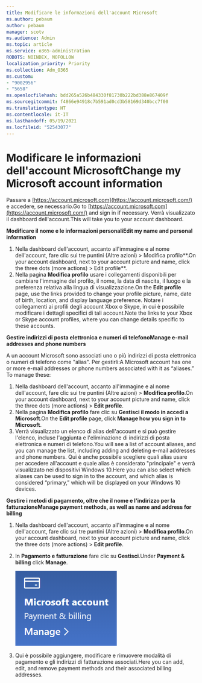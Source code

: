 ```yaml
---
title: Modificare le informazioni dell'account Microsoft
ms.author: pebaum
author: pebaum
manager: scotv
ms.audience: Admin
ms.topic: article
ms.service: o365-administration
ROBOTS: NOINDEX, NOFOLLOW
localization_priority: Priority
ms.collection: Adm_O365
ms.custom:
- "9002956"
- "5658"
ms.openlocfilehash: bdd265a526b484330f81730b222bd388e867409f
ms.sourcegitcommit: f4866e94918c7b591ad0cd3b58169d340bcc7f00
ms.translationtype: HT
ms.contentlocale: it-IT
ms.lasthandoff: 05/19/2021
ms.locfileid: "52543077"
---
```

# <a name="change-my-microsoft-account-information"></a><span data-ttu-id="282e0-102">Modificare le informazioni dell'account Microsoft</span><span class="sxs-lookup"><span data-stu-id="282e0-102">Change my Microsoft account information</span></span>

<span data-ttu-id="282e0-103">Passare a [https://account.microsoft.com](https://account.microsoft.com/) e accedere, se necessario.</span><span class="sxs-lookup"><span data-stu-id="282e0-103">Go to [https://account.microsoft.com](https://account.microsoft.com/) and sign in if necessary.</span></span> <span data-ttu-id="282e0-104">Verrà visualizzato il dashboard dell'account.</span><span class="sxs-lookup"><span data-stu-id="282e0-104">This will take you to your account dashboard.</span></span>  

<span data-ttu-id="282e0-105">**Modificare il nome e le informazioni personali**</span><span class="sxs-lookup"><span data-stu-id="282e0-105">**Edit my name and personal information**</span></span>

1. <span data-ttu-id="282e0-106">Nella dashboard dell'account, accanto all'immagine e al nome dell'account, fare clic sui tre puntini (Altre azioni) > Modifica profilo\*\*.</span><span class="sxs-lookup"><span data-stu-id="282e0-106">On your account dashboard, next to your account picture and name, click the three dots (more actions) > Edit profile\*\*.</span></span>
2. <span data-ttu-id="282e0-107">Nella pagina **Modifica profilo** usare i collegamenti disponibili per cambiare l'immagine del profilo, il nome, la data di nascita, il luogo e la preferenza relativa alla lingua di visualizzazione.</span><span class="sxs-lookup"><span data-stu-id="282e0-107">On the **Edit profile** page, use the links provided to change your profile picture, name, date of birth, location, and display language preference.</span></span> <span data-ttu-id="282e0-108">Notare i collegamenti ai profili degli account Xbox o Skype, in cui è possibile modificare i dettagli specifici di tali account.</span><span class="sxs-lookup"><span data-stu-id="282e0-108">Note the links to your Xbox or Skype account profiles, where you can change details specific to these accounts.</span></span>

<span data-ttu-id="282e0-109">**Gestire indirizzi di posta elettronica e numeri di telefono**</span><span class="sxs-lookup"><span data-stu-id="282e0-109">**Manage e-mail addresses and phone numbers**</span></span>

<span data-ttu-id="282e0-p103">A un account Microsoft sono associati uno o più indirizzi di posta elettronica o numeri di telefono come "alias". Per gestirli:</span><span class="sxs-lookup"><span data-stu-id="282e0-p103">A Microsoft account has one or more e-mail addresses or phone numbers associated with it as “aliases.” To manage these:</span></span>

1. <span data-ttu-id="282e0-112">Nella dashboard dell'account, accanto all'immagine e al nome dell'account, fare clic sui tre puntini (Altre azioni) > **Modifica profilo**.</span><span class="sxs-lookup"><span data-stu-id="282e0-112">On your account dashboard, next to your account picture and name, click the three dots (more actions) > **Edit profile**.</span></span>
2. <span data-ttu-id="282e0-113">Nella pagina **Modifica profilo** fare clic su **Gestisci il modo in accedi a Microsoft**.</span><span class="sxs-lookup"><span data-stu-id="282e0-113">On the **Edit profile** page, click **Manage how you sign in to Microsoft**.</span></span> 
3. <span data-ttu-id="282e0-114">Verrà visualizzato un elenco di alias dell'account e si può gestire l'elenco, incluse l'aggiunta e l'eliminazione di indirizzi di posta elettronica e numeri di telefono.</span><span class="sxs-lookup"><span data-stu-id="282e0-114">You will see a list of account aliases, and you can manage the list, including adding and deleting e-mail addresses and phone numbers.</span></span> <span data-ttu-id="282e0-115">Qui è anche possibile scegliere quali alias usare per accedere all'account e quale alias è considerato "principale" e verrà visualizzato nei dispositivi Windows 10.</span><span class="sxs-lookup"><span data-stu-id="282e0-115">Here you can also select which aliases can be used to sign in to the account, and which alias is considered “primary,” which will be displayed on your Windows 10 devices.</span></span>

<span data-ttu-id="282e0-116">**Gestire i metodi di pagamento, oltre che il nome e l'indirizzo per la fatturazione**</span><span class="sxs-lookup"><span data-stu-id="282e0-116">**Manage payment methods, as well as name and address for billing**</span></span> 

1. <span data-ttu-id="282e0-117">Nella dashboard dell'account, accanto all'immagine e al nome dell'account, fare clic sui tre puntini (Altre azioni) > **Modifica profilo**.</span><span class="sxs-lookup"><span data-stu-id="282e0-117">On your account dashboard, next to your account picture and name, click the three dots (more actions) > **Edit profile**.</span></span>
2. <span data-ttu-id="282e0-118">In **Pagamento e fatturazione** fare clic su **Gestisci**.</span><span class="sxs-lookup"><span data-stu-id="282e0-118">Under **Payment & billing** click **Manage**.</span></span>

    ![Gestire pagamento e fatturazione](media/manage-account.png)

3. <span data-ttu-id="282e0-120">Qui è possibile aggiungere, modificare e rimuovere modalità di pagamento e gli indirizzi di fatturazione associati.</span><span class="sxs-lookup"><span data-stu-id="282e0-120">Here you can add, edit, and remove payment methods and their associated billing addresses.</span></span> 
